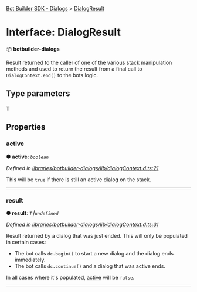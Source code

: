 [Bot Builder SDK - Dialogs](../README.md) > [DialogResult](../interfaces/botbuilder_dialogs.dialogresult.md)



# Interface: DialogResult


:package: **botbuilder-dialogs**

Result returned to the caller of one of the various stack manipulation methods and used to return the result from a final call to `DialogContext.end()` to the bots logic.

## Type parameters
#### T 

## Properties
<a id="active"></a>

###  active

**●  active**:  *`boolean`* 

*Defined in [libraries/botbuilder-dialogs/lib/dialogContext.d.ts:21](https://github.com/Microsoft/botbuilder-js/blob/b50d910/libraries/botbuilder-dialogs/lib/dialogContext.d.ts#L21)*



This will be `true` if there is still an active dialog on the stack.




___

<a id="result"></a>

###  result

**●  result**:  *`T`⎮`undefined`* 

*Defined in [libraries/botbuilder-dialogs/lib/dialogContext.d.ts:31](https://github.com/Microsoft/botbuilder-js/blob/b50d910/libraries/botbuilder-dialogs/lib/dialogContext.d.ts#L31)*



Result returned by a dialog that was just ended. This will only be populated in certain cases:

*   The bot calls `dc.begin()` to start a new dialog and the dialog ends immediately.
*   The bot calls `dc.continue()` and a dialog that was active ends.

In all cases where it's populated, [active](#active) will be `false`.




___



